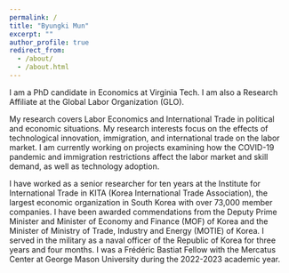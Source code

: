 ```yaml
---
permalink: /
title: "Byungki Mun"
excerpt: ""
author_profile: true
redirect_from: 
  - /about/
  - /about.html
---
```


I am a PhD candidate in Economics at Virginia Tech. I am also a Research Affiliate at the Global Labor Organization (GLO).

My research covers Labor Economics and International Trade in political and economic situations. My research interests focus on the effects of technological innovation, immigration, and international trade on the labor market. I am currently working on projects examining how the COVID-19 pandemic and immigration restrictions affect the labor market and skill demand, as well as technology adoption.

I have worked as a senior researcher for ten years at the Institute for International Trade in KITA (Korea International Trade Association), the largest economic organization in South Korea with over 73,000 member companies. I have been awarded commendations from the Deputy Prime Minister and Minister of Economy and Finance (MOF) of Korea and the Minister of Ministry of Trade, Industry and Energy (MOTIE) of Korea. I served in the military as a naval officer of the Republic of Korea for three years and four months. I was a Frédéric Bastiat Fellow with the Mercatus Center at George Mason University during the 2022-2023 academic year.
